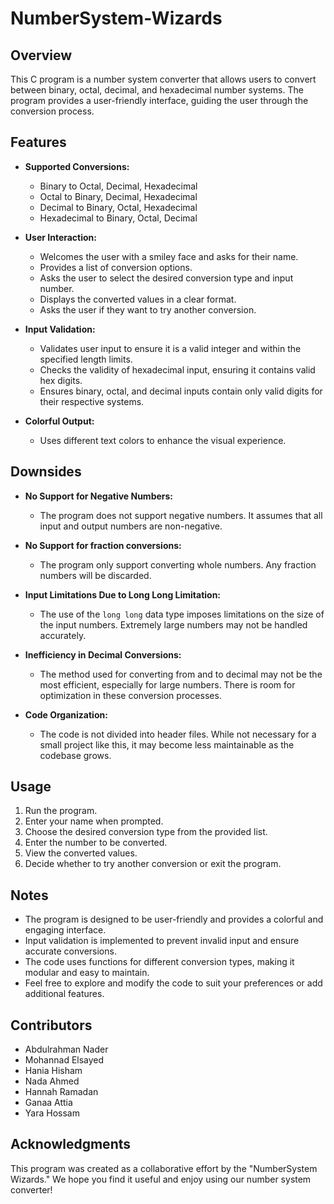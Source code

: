 # NumberSystem-Wizards

## Overview
This C program is a number system converter that allows users to convert between binary, octal, decimal, and hexadecimal number systems. The program provides a user-friendly interface, guiding the user through the conversion process.

## Features
- **Supported Conversions:**
  - Binary to Octal, Decimal, Hexadecimal
  - Octal to Binary, Decimal, Hexadecimal
  - Decimal to Binary, Octal, Hexadecimal
  - Hexadecimal to Binary, Octal, Decimal

- **User Interaction:**
  - Welcomes the user with a smiley face and asks for their name.
  - Provides a list of conversion options.
  - Asks the user to select the desired conversion type and input number.
  - Displays the converted values in a clear format.
  - Asks the user if they want to try another conversion.

- **Input Validation:**
  - Validates user input to ensure it is a valid integer and within the specified length limits.
  - Checks the validity of hexadecimal input, ensuring it contains valid hex digits.
  - Ensures binary, octal, and decimal inputs contain only valid digits for their respective systems.

- **Colorful Output:**
  - Uses different text colors to enhance the visual experience.

## Downsides
- **No Support for Negative Numbers:**
  - The program does not support negative numbers. It assumes that all input and output numbers are non-negative.

- **No Support for fraction conversions:**
  - The program only support converting whole numbers. Any fraction numbers will be discarded.

- **Input Limitations Due to Long Long Limitation:**
  - The use of the `long long` data type imposes limitations on the size of the input numbers. Extremely large numbers may not be handled accurately.

- **Inefficiency in Decimal Conversions:**
  - The method used for converting from and to decimal may not be the most efficient, especially for large numbers. There is room for optimization in these conversion processes.

- **Code Organization:**
  - The code is not divided into header files. While not necessary for a small project like this, it may become less maintainable as the codebase grows.

## Usage
1. Run the program.
2. Enter your name when prompted.
3. Choose the desired conversion type from the provided list.
4. Enter the number to be converted.
5. View the converted values.
6. Decide whether to try another conversion or exit the program.

## Notes
- The program is designed to be user-friendly and provides a colorful and engaging interface.
- Input validation is implemented to prevent invalid input and ensure accurate conversions.
- The code uses functions for different conversion types, making it modular and easy to maintain.
- Feel free to explore and modify the code to suit your preferences or add additional features.

## Contributors
- Abdulrahman Nader
- Mohannad Elsayed
- Hania Hisham
- Nada Ahmed
- Hannah Ramadan
- Ganaa Attia
- Yara Hossam

## Acknowledgments
This program was created as a collaborative effort by the "NumberSystem Wizards." We hope you find it useful and enjoy using our number system converter!
